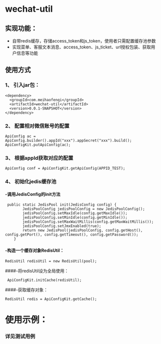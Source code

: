# wechat-util

## 实现功能：
- 自带redis缓存，存储access_token和js_token，使用者只需配置缓存池参数
- 实现菜单、客服文本消息、access_token、js_ticket、url授权包装、获取用户信息等功能

## 使用方式
### 1、 引入jar包：
```
<dependency>
  <groupId>com.meihaofenqi</groupId>
  <artifactId>wechat-util</artifactId>
  <version>0.0.1-SNAPSHOT</version>
</dependency>
```
### 2、 配置相对微信账号的配置
```
ApiConfig ac = ApiConfig.builder().appId("xxx").appSecret("xxx").build();
ApiConfigKit.putApiConfig(ac);
```
### 3、 根据appId获取对应的配置
```
ApiConfig conf = ApiConfigKit.getApiConfig(APPID_TEST);
```
### 4、 初始化jedis缓存池
#### -调用JedisConfig的init方法
```
 public static JedisPool init(JedisConfig config) {
        JedisPoolConfig jedisPoolConfig = new JedisPoolConfig();
        jedisPoolConfig.setMaxIdle(config.getMaxIdle());
        jedisPoolConfig.setMinIdle(config.getMinIdle());
        jedisPoolConfig.setMaxWaitMillis(config.getMaxWaitMillis());
        jedisPoolConfig.setJmxEnabled(true);
        return new JedisPool(jedisPoolConfig, config.getHost(), config.getPort(), config.getTimeout(), config.getPassword());
    }
```
#### -构造一个缓存对象RedisUtil：
```
RedisUtil redisUtil = new RedisUtil(pool);
 ```
 ####-将redisUtil设为全局使用：
```
 ApiConfigKit.initCache(redisUtil);
 ```
 ####-获取缓存对象：
```
RedisUtil redis = ApiConfigKit.getCache();
```
# 使用示例：
### 详见测试用例

